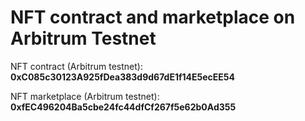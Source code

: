# NFT contract and marketplace on Arbitrum Testnet

NFT contract (Arbitrum testnet): **0xC085c30123A925fDea383d9d67dE1f14E5ecEE54**

NFT marketplace (Arbitrum testnet): **0xfEC496204Ba5cbe24fc44dfCf267f5e62b0Ad355**
